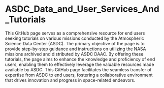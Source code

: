# ASDC_Data_and_User_Services_And_Tutorials
This GitHub page serves as a comprehensive resource for end users seeking tutorials on various missions conducted by the Atmospheric Science Data Center (ASDC). The primary objective of the page is to provide step-by-step guidance and instructions on utilizing the NASA missions archived and distributed by ASDC DAAC. By offering these tutorials, the page aims to enhance the knowledge and proficiency of end users, enabling them to effectively leverage the valuable resources made available by ASDC. This GitHub page facilitates the seamless transfer of expertise from ASDC to end users, fostering a collaborative environment that drives innovation and progress in space-related endeavors.
